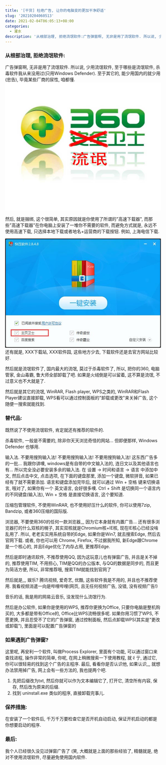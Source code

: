 ```yaml
---
title: '[干货] 杜绝广告, 让你的电脑变的更加干净舒适'
slug: '20210204060513'
date: 2021-02-04T06:05:13+08:00
categories:
  - 灌水
description: '从根部治理, 拒绝流氓软件:广告弹窗啊, 无非是用了流氓软件. 所以说, 少用流氓软件, 至于哪些是流氓软件, 杀毒软件我从来没用过(只用Windows Defender). 至于其它的, 能少用国内的就少用(忠告), 毕竟某些厂商的尿性, 咱都懂.然后, 就是捆绑, 这个很简单, 其实原因就是你使用了所谓的"高速下载器", 而那些"高速下载器"在你电脑上安装了一堆你不需要的软件, 而避免方式就是, 永远不使用高速下载, 只选择本地下载或者地名+运营商的下载按钮. 例如, 上海电信下载.还有就是,'
---
```


### 从根部治理, 拒绝流氓软件:

广告弹窗啊, 无非是用了流氓软件. 所以说, 少用流氓软件, 至于哪些是流氓软件, 杀毒软件我从来没用过(只用Windows Defender). 至于其它的, 能少用国内的就少用(忠告), 毕竟某些厂商的尿性, 咱都懂.
![流氓软件](images/20210204033616149.png)


然后, 就是捆绑, 这个很简单, 其实原因就是你使用了所谓的"高速下载器", 而那些"高速下载器"在你电脑上安装了一堆你不需要的软件, 而避免方式就是, 永远不使用高速下载, 只选择本地下载或者地名+运营商的下载按钮. 例如, 上海电信下载.

![捆绑安装](images/20210204033644914.png)
还有就是, XXX下载站, XXX软件园, 这些地方少去, 下载软件还是去官方网站比较好.


然后就是流氓软件了, 国内最大的流氓, 莫过于杀毒软件了, 所以, 把你的360, 电脑管家, 金山毒霸, 鲁大师全部卸载了吧. 如果是火绒倒是可以留着, 这不算是流氓, 不过意义也不大就是了.


然后就是其它的流氓, WinRAR, Flash player, WPS之类的, WinRAR和Flash Player建议直接卸载, WPS看可以通过控制面板的"卸载或更改"来关掉广告, 这个随便一搜索就能找到.


### 替代品:

既然说了不使用流氓软件, 肯定就还有推荐的软件的.


杀毒软件, 一般是不需要的, 除非你天天浏览奇怪的网站... 但即便那样, Windows Defender 也够用.


输入法. 不要用搜狗输入法! 不要用搜狗输入法! 不要用搜狗输入法! 这东西广告多的一批... 我跟你讲噢, windows是有自带的中文输入法的, 连日文以及其他语言也有... 所以完全没必要安装多余的输入法. 
在 设置 -> 时间和语言 -> 语言 中添加中文, 然后点击中文, 点击选项, 在下面的键盘那里, 添加一个键盘, 微软拼音, 如果已经有了就不需要添加. 语言和键盘添加完毕后, 就可以通过 Win + 空格 键来切换语言, 哦对了, 如果你有一个 英文语言, 会好很多噢. 
Ctrl + Shift 是切换同一个语言内的不同键盘(输入法), Win + 空格 是直接切换语言, 这个要知道.


压缩包管理软件, 不使用WinRAR, 也不使用好压什么的软件, 你可以使用7zip, Bandzip, 或者360压缩的国际版.


浏览器, 不要使用360的任何一款浏览器,,, 因为它本身就有内置广告... 还有很多浏览器打的什么双核的幌子, 其实双核就是Chromium核+IE核, 现在IE核心已经没啥乱用了. 所以, 老老实实用系统自带的Edge, 如果你是Win7, 就去搜索Edge, 然后去官网下载. 或者, 你也可以用 Chrome, Firefox, 不过据我所知, 新Edge跟Chrome是一个核心的, 并且Edge优化了内存占用, 更推荐Edge.


然后是即时通讯软件, 不推荐使用QQ, 因为这玩意儿也有弹窗广告, 并且是关不掉的, 推荐使用TIM, 不用担心, TIM是QQ的办公版本, 与QQ的数据是同步的, 而且更为简洁方便, 所以, 非常推荐哦, 搜索TIM就能找到官网了


然后就是,,, 娱乐? 腾讯视频, 爱奇艺, 优酷, 这些软件我是不用的, 并且也不推荐使用. 我看视频消遣一向是哔哩哔哩(网页, 且无任何视频广告, 没错, 没有视频广告!)


音乐的话, 我是用的网易云音乐, 没发现什么流氓行为.


然后是办公软件, 如果你是使用的WPS, 推荐你更换为Office, 只要你电脑是整机购买的, 大多都是带有Office的, Office比WPS流畅很多呢. 如果你用习惯了WPS, 不愿更换, 并且忍受不了它的广告弹窗, 通过控制面板, 然后点卸载WPS(其实是"更改或卸载"), 里面是可以配置广告弹窗的


### 如果遇到广告弹窗?

这里呢, 再安利一个软件, 叫做Process Explorer, 里面有个功能, 可以通过窗口来查找进程, 操作非常的简单, 你呢, 在网上稍微搜索一下使用教程, 就彳亍, 通过它, 你可以很轻易的找到这个广告的主程序. 最后, 看看你是否认识他, 如果认识,,, 就想办法禁用掉广告, 网上会有一些方法的, 我也提两个吧.


1. 先把后缀改为txt, 然后你就可以作为文本编辑它了, 打开它, 清空所有内容, 保存, 然后改为原来的后缀.
2. 找到 uninstall.exe 类似的程序, 直接卸载完事儿.


### 保养措施:

在安装了一个软件后, 千万千万要检查它是否开机自动启动, 保证开机启动的都是你想要启动的程序.


### 最后:

我个人已经很久没见过弹窗广告了 (笑, 大概就是上面的那些经验了, 精髓就是, 绝对不使用流氓软件, 尽量避免使用国内软件.
